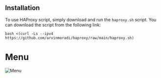 ## Installation

To use HAProxy script, simply download and run the `haproxy.sh` script. You can download the script from the following link:
```
bash <(curl -Ls --ipv4 https://github.com/arvinmoradi/haproxy/raw/main/haproxy.sh)
```
# Menu
![Menu](https://github.com/Musixal/haproxy/blob/main/menu.png)
